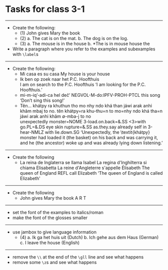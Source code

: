 # Tasks for class 3-1

----
- Create the following:
    - (1) John gives Mary the book 
    - (2) a. The cat is on the mat. 
          b. The dog is on the log.
    - (3) a. The mouse is in the house 
          b. *The is in mouse house the
- Write a paragraph where you refer to the examples and subexamples with `\label`s
----
- Create the following: 
    - Mi casa  es su   casa 
      My house is your house
    - Ik ben op zoek   naar het P.C. Hoofthuis  
      I  am  on search to   the P.C. Hoofthuis 
      ‘I am looking for the P.C. Hoofthuis.’
    - mi-m-iq’-adi-ca            hel deč’
      NEGVOL-M-do:IPFV-PROH-PTCL this  song  
      ‘Don’t sing this song!’
    - Tên... khátpy ra khuthun tho mo nhy ndo khá than jáwi arak anhi khãm mbaj to no.
      tên           khátpy=ra   khu-thu=n  t<h>o   mo=nhy   ndo khá  tha=n              jáwi        arak    anhi khãm ∅-mba-j             to   no    
      unexpectedly monster=NOME 3-load.on.back=&.SS <3>with go.PL=&.DS eye skin rupture=&.SS as.they.say already self in   3-hear-NMLZ with lie.down.SG
      ‘Unexpectedly, the \textit{khátpy} monster had loaded it (the basket) on his back and was carrying it, and he (the ancestor) woke up and was already lying down listening.’
     
----
- Create the following 
    - La reina de Inglaterra se llama Isabel 
      La regina d'Inghilterra si chiama Elisabetta
      La reine d'Angleterre s'appelle Élisabeth 
      The queen of England REFL call Elizabeth
      ‘The queen of England is called Elizabeth'

      
----
- Create the following 
    - John gives Mary the book 
       A          R        T

----
- set the font of the examples to italics/roman 
- make the font of the glosses smaller

        
----
- use jambox to give language information 
    - (4) a. Ik ga het huis uit (Dutch)
          b. Ich gehe aus dem Haus (German)
          c. I leave the house (English)

----
- remove the `\\` at the end of the `\gll` line and see what happens
- remove some `\z`s and see what happens
